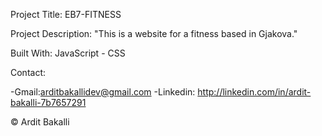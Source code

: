 Project Title: EB7-FITNESS

Project Description: "This is a website for a fitness based in Gjakova."

Built With: JavaScript - CSS

Contact:

-Gmail:arditbakallidev@gmail.com -Linkedin: http://linkedin.com/in/ardit-bakalli-7b7657291

© Ardit Bakalli
